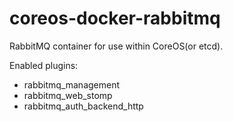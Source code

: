 coreos-docker-rabbitmq
======================

RabbitMQ container for use within CoreOS(or etcd).

Enabled plugins:
  * rabbitmq_management
  * rabbitmq_web_stomp
  * rabbitmq_auth_backend_http
